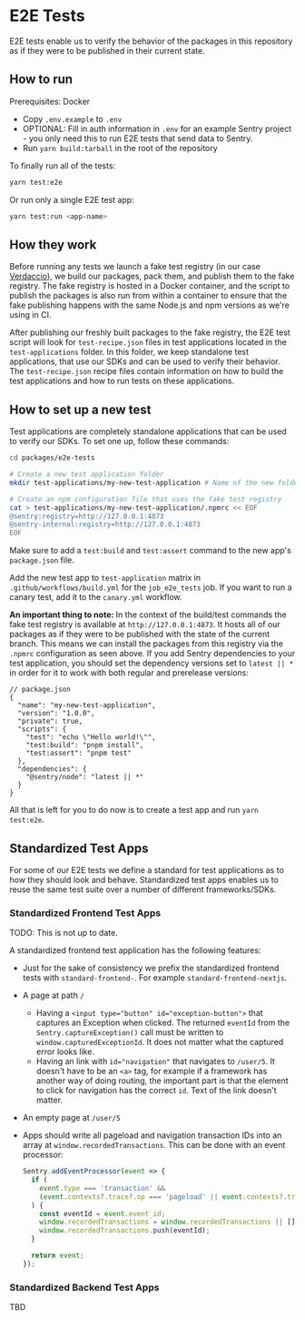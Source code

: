 # E2E Tests

E2E tests enable us to verify the behavior of the packages in this repository as if they were to be published in their
current state.

## How to run

Prerequisites: Docker

- Copy `.env.example` to `.env`
- OPTIONAL: Fill in auth information in `.env` for an example Sentry project - you only need this to run E2E tests that send data to Sentry.
- Run `yarn build:tarball` in the root of the repository

To finally run all of the tests:

```bash
yarn test:e2e
```

Or run only a single E2E test app:

```bash
yarn test:run <app-name>
```

## How they work

Before running any tests we launch a fake test registry (in our case [Verdaccio](https://verdaccio.org/docs/e2e/)), we
build our packages, pack them, and publish them to the fake registry. The fake registry is hosted in a Docker container,
and the script to publish the packages is also run from within a container to ensure that the fake publishing happens
with the same Node.js and npm versions as we're using in CI.

After publishing our freshly built packages to the fake registry, the E2E test script will look for `test-recipe.json`
files in test applications located in the `test-applications` folder. In this folder, we keep standalone test
applications, that use our SDKs and can be used to verify their behavior. The `test-recipe.json` recipe files contain
information on how to build the test applications and how to run tests on these applications.

## How to set up a new test

Test applications are completely standalone applications that can be used to verify our SDKs. To set one up, follow
these commands:

```sh
cd packages/e2e-tests

# Create a new test application folder
mkdir test-applications/my-new-test-application # Name of the new folder doesn't technically matter but choose something meaningful

# Create an npm configuration file that uses the fake test registry
cat > test-applications/my-new-test-application/.npmrc << EOF
@sentry:registry=http://127.0.0.1:4873
@sentry-internal:registry=http://127.0.0.1:4873
EOF
```

Make sure to add a `test:build` and `test:assert` command to the new app's `package.json` file.

Add the new test app to `test-application` matrix in `.github/workflows/build.yml` for the `job_e2e_tests` job. If you
want to run a canary test, add it to the `canary.yml` workflow.

**An important thing to note:** In the context of the build/test commands the fake test registry is available at
`http://127.0.0.1:4873`. It hosts all of our packages as if they were to be published with the state of the current
branch. This means we can install the packages from this registry via the `.npmrc` configuration as seen above. If you
add Sentry dependencies to your test application, you should set the dependency versions set to `latest || *` in order
for it to work with both regular and prerelease versions:

```jsonc
// package.json
{
  "name": "my-new-test-application",
  "version": "1.0.0",
  "private": true,
  "scripts": {
    "test": "echo \"Hello world!\"",
    "test:build": "pnpm install",
    "test:assert": "pnpm test"
  },
  "dependencies": {
    "@sentry/node": "latest || *"
  }
}
```

All that is left for you to do now is to create a test app and run `yarn test:e2e`.

## Standardized Test Apps

For some of our E2E tests we define a standard for test applications as to how they should look and behave. Standardized
test apps enables us to reuse the same test suite over a number of different frameworks/SDKs.

### Standardized Frontend Test Apps

TODO: This is not up to date.

A standardized frontend test application has the following features:

- Just for the sake of consistency we prefix the standardized frontend tests with `standard-frontend-`. For example
  `standard-frontend-nextjs`.
- A page at path `/`
  - Having a `<input type="button" id="exception-button">` that captures an Exception when clicked. The returned
    `eventId` from the `Sentry.captureException()` call must be written to `window.capturedExceptionId`. It does not
    matter what the captured error looks like.
  - Having an link with `id="navigation"` that navigates to `/user/5`. It doesn't have to be an `<a>` tag, for example
    if a framework has another way of doing routing, the important part is that the element to click for navigation has
    the correct `id`. Text of the link doesn't matter.
- An empty page at `/user/5`
- Apps should write all pageload and navigation transaction IDs into an array at `window.recordedTransactions`. This can
  be done with an event processor:

  ```ts
  Sentry.addEventProcessor(event => {
    if (
      event.type === 'transaction' &&
      (event.contexts?.trace?.op === 'pageload' || event.contexts?.trace?.op === 'navigation')
    ) {
      const eventId = event.event_id;
      window.recordedTransactions = window.recordedTransactions || [];
      window.recordedTransactions.push(eventId);
    }

    return event;
  });
  ```

### Standardized Backend Test Apps

TBD
